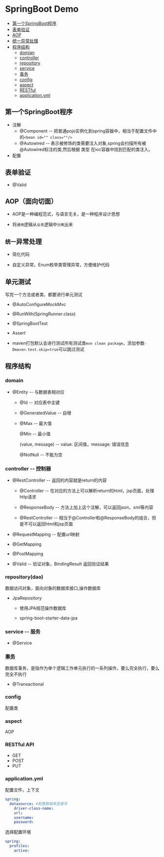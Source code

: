 # SpringBoot Demo

- [第一个SpringBoot程序](#第一个SpringBoot程序)
- [表单验证](#表单验证)
- [AOP](#AOP面向切面)
- [统一异常处理](#统一异常处理)
- [程序结构](#程序结构)
    - [domian](#domain)
    - [controller](#controller控制器)
    - [repository](#repositorydao)
    - [service](#service服务)
    - [事务](#事务)
    - [config](#config)
    - [aspect](#aspect)
    - [RESTful](#restful-api)
    - [application.yml](#applicationyml)

## 第一个SpringBoot程序
- 注解
    - @Component -- 把普通pojo实例化到spring容器中，相当于配置文件中的`<bean id="" class=""/>`
    - @Autowired -- 表示被修饰的类需要注入对象,spring会扫描所有被@Autowired标注的类,然后根据 类型 在ioc容器中找到匹配的类注入。
- 配置

## 表单验证
- @Valid

## AOP（面向切面）

- AOP是一种编程范式，与语言无关，是一种程序设计思想

- 将`通用`逻辑从`业务`逻辑中`分离`出来

## `统一`异常处理
- 简化代码

- 自定义异常，Enum枚举类管理异常，方便维护代码

## 单元测试
写完一个方法或者类，都要进行单元测试
- @AutoConfigureMockMvc

- @RunWith(SpringRunner.class)
- @SpringBootTest
- Assert
- maven打包默认会进行测试所有测试类`mvn clean package`，添加参数`-Dmaven.test.skip=true`可以跳过测试

## 程序结构

### domain
- @Entity -- 与数据表相对应
    - @Id -- 对应表中主键
    - @GeneratedValue -- 自增    
    - @Max -- 最大值
    
      @Min -- 最小值
      
      (value, message) -- value: 区间值，message: 错误信息
      
      @NotNull -- 不能为空    
    
### controller -- 控制器
- @RestController -- 返回的内容就是return的内容
    - @Controller -- 在对应的方法上可以解析return的html，jsp页面，处理http请求
    
    - @ResponseBody -- 方法上加上这个注解，可以返回json，xml等内容
    - @RestController -- 相当于@Controller和@ResponseBody的组合，但是不可以返回html和jsp页面
- @RequestMapping -- 配置url映射

- @GetMapping
- @PostMapping
- @Valid -- 验证对象，BindingResult 返回验证结果

### repository(dao)
数据访问对象，面向对象的数据库接口,操作数据库
- JpaRepository 
    - 使用JPA规范操作数据库
    
    - spring-boot-starter-data-jpa
    
### service -- 服务
- @Service

### [事务](/src/main/java/com/selune/luckymoney/service/transaction.md)
数据库事务，是指作为单个逻辑工作单元执行的一系列操作，要么完全执行，要么完全不执行
- @Transactional

### config
配置类

### aspect
AOP

### RESTful API
- GET
- POST
- PUT

### application.yml
配置文件，上下文
```yaml
spring:
  datasource: #配置数据库连接项
    driver-class-name:
    url:
    username:
    password:
```
选择配置环境
```yaml
spring: 
  profiles: 
    active: 
```
